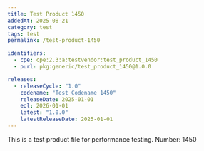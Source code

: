 ```yaml
---
title: Test Product 1450
addedAt: 2025-08-21
category: test
tags: test
permalink: /test-product-1450

identifiers:
  - cpe: cpe:2.3:a:testvendor:test_product_1450
  - purl: pkg:generic/test_product_1450@1.0.0

releases:
  - releaseCycle: "1.0"
    codename: "Test Codename 1450"
    releaseDate: 2025-01-01
    eol: 2026-01-01
    latest: "1.0.0"
    latestReleaseDate: 2025-01-01
---
```


This is a test product file for performance testing. Number: 1450
